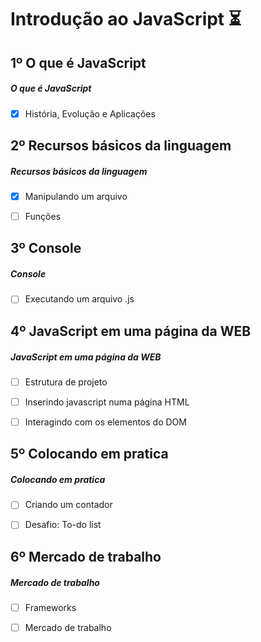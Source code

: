 # Introdução ao JavaScript ⏳

## 1º O que é JavaScript

##### O que é JavaScript

- [x] História, Evolução e Aplicações


## 2º Recursos básicos da linguagem

##### Recursos básicos da linguagem

- [x] Manipulando um arquivo
- [ ] Funções


## 3º Console

##### Console

- [ ] Executando um arquivo .js


## 4º JavaScript em uma página da WEB

##### JavaScript em uma página da WEB

- [ ] Estrutura de projeto
- [ ] Inserindo javascript numa página HTML
- [ ] Interagindo com os elementos do DOM


## 5º Colocando em pratica

##### Colocando em pratica

- [ ] Criando um contador
- [ ] Desafio: To-do list


## 6º Mercado de trabalho

##### Mercado de trabalho

- [ ] Frameworks
- [ ] Mercado de trabalho

